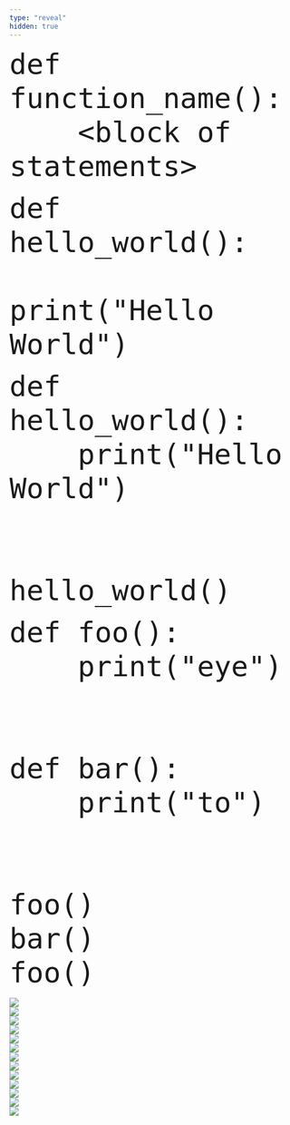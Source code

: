 ```yaml
---
type: "reveal"
hidden: true
---
```

<section>
    <pre><code style="font-size: 50px; line-height: 60px" class="language-python stretch">def function_name():
    &lt;block of statements></code></pre>
</section>
<section>
    <pre><code style="font-size: 50px; line-height: 60px" class="language-python stretch">def hello_world():
        print("Hello World")</code></pre>
</section>
<section>
    <pre><code style="font-size: 50px; line-height: 60px" class="language-python stretch">def hello_world():
    print("Hello World")<br><br>
hello_world()</code></pre>
</section>
<section>
    <pre><code style="font-size: 50px; line-height: 60px" class="language-python stretch">def foo():
    print("eye")<br><br>
def bar():
    print("to")<br><br>
foo()
bar()
foo()</code></pre>
</section>
<section>
	<img class="stretch plain" src="/cc110/images/lab3/tutor2_1.png">
</section>
<section>
	<img class="stretch plain" src="/cc110/images/lab3/tutor2_2.png">
</section>
<section>
	<img class="stretch plain" src="/cc110/images/lab3/tutor2_3.png">
</section>
<section>
	<img class="stretch plain" src="/cc110/images/lab3/tutor2_4.png">
</section>
<section>
	<img class="stretch plain" src="/cc110/images/lab3/tutor2_5.png">
</section>
<section>
	<img class="stretch plain" src="/cc110/images/lab3/tutor2_6.png">
</section>
<section>
	<img class="stretch plain" src="/cc110/images/lab3/tutor2_7.png">
</section>
<section>
	<img class="stretch plain" src="/cc110/images/lab3/tutor2_8.png">
</section>
<section>
	<img class="stretch plain" src="/cc110/images/lab3/tutor2_9.png">
</section>
<section>
	<img class="stretch plain" src="/cc110/images/lab3/tutor2_10.png">
</section>
<section>
	<img class="stretch plain" src="/cc110/images/lab3/tutor2_11.png">
</section>
<section>
	<img class="stretch plain" src="/cc110/images/lab3/tutor2_15.png">
</section>
<section>
	<img class="stretch plain" src="/cc110/images/lab3/tutor2.gif">
</section>